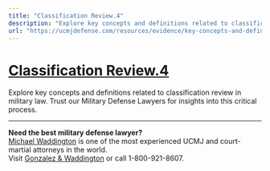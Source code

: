 ```yaml
---
title: "Classification Review.4"
description: "Explore key concepts and definitions related to classification review in military law. Trust our Military Defense Lawyers for insights into this critical process."
url: "https://ucmjdefense.com/resources/evidence/key-concepts-and-definitions/classification-review-4.html"
---
```


# [Classification Review.4](https://ucmjdefense.com/resources/evidence/key-concepts-and-definitions/classification-review-4.html)

Explore key concepts and definitions related to classification review in military law. Trust our Military Defense Lawyers for insights into this critical process.

---

**Need the best military defense lawyer?**  
[Michael Waddington](https://ucmjdefense.com/attorneys/michael-stewart-waddington-partner.html) is one of the most experienced UCMJ and court-martial attorneys in the world.  
Visit [Gonzalez & Waddington](https://ucmjdefense.com) or call 1-800-921-8607.
